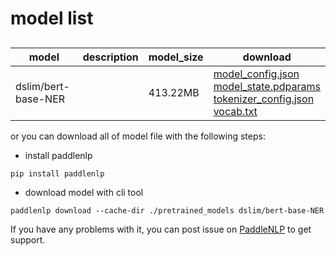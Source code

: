 #  model list

##  

| model  | description | model_size  | download         |
| --- | --- | --- | --- |
|dslim/bert-base-NER|  | 413.22MB | [model_config.json](https://bj.bcebos.com/paddlenlp/models/community/dslim/bert-base-NER/model_config.json)<br>[model_state.pdparams](https://bj.bcebos.com/paddlenlp/models/community/dslim/bert-base-NER/model_state.pdparams)<br>[tokenizer_config.json](https://bj.bcebos.com/paddlenlp/models/community/dslim/bert-base-NER/tokenizer_config.json)<br>[vocab.txt](https://bj.bcebos.com/paddlenlp/models/community/dslim/bert-base-NER/vocab.txt) |

or you can download all of model file with the following steps:

* install paddlenlp

```shell
pip install paddlenlp
```

* download model with cli tool

```shell
paddlenlp download --cache-dir ./pretrained_models dslim/bert-base-NER
```

If you have any problems with it, you can post issue on [PaddleNLP](https://github.com/PaddlePaddle/PaddleNLP) to get support.
